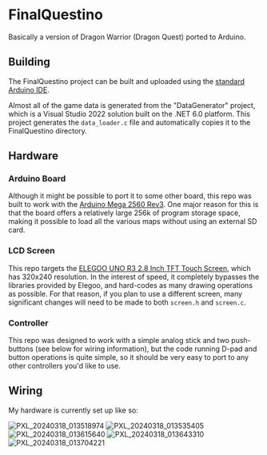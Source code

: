 # FinalQuestino

Basically a version of Dragon Warrior (Dragon Quest) ported to Arduino.

## Building

The FinalQuestino project can be built and uploaded using the [standard Arduino IDE](https://www.arduino.cc/en/software).

Almost all of the game data is generated from the "DataGenerator" project, which is a Visual Studio 2022 solution built on the .NET 6.0 platform. This project generates the `data_loader.c` file and automatically copies it to the FinalQuestino directory.

## Hardware

### Arduino Board

Although it might be possible to port it to some other board, this repo was built to work with the [Arduino Mega 2560 Rev3](https://store.arduino.cc/products/arduino-mega-2560-rev3). One major reason for this is that the board offers a relatively large 256k of program storage space, making it possible to load all the various maps without using an external SD card.

### LCD Screen

This repo targets the [ELEGOO UNO R3 2.8 Inch TFT Touch Screen](https://www.amazon.com/dp/B01EUVJYME), which has 320x240 resolution. In the interest of speed, it completely bypasses the libraries provided by Elegoo, and hard-codes as many drawing operations as possible. For that reason, if you plan to use a different screen, many significant changes will need to be made to both `screen.h` and `screen.c`.

### Controller

This repo was designed to work with a simple analog stick and two push-buttons (see below for wiring information), but the code running D-pad and button operations is quite simple, so it should be very easy to port to any other controllers you'd like to use.

## Wiring

My hardware is currently set up like so:

![PXL_20240318_013518974](https://github.com/elgasste/FinalQuestino/assets/2153171/02bb3b19-7daa-4d4c-acbd-8e34d5743897)
![PXL_20240318_013535405](https://github.com/elgasste/FinalQuestino/assets/2153171/3fdabdec-dd5e-48a9-92eb-1a1643d3590d)
![PXL_20240318_013615640](https://github.com/elgasste/FinalQuestino/assets/2153171/8f6a7f29-8d87-4fb0-8340-37285a80cfc3)
![PXL_20240318_013643310](https://github.com/elgasste/FinalQuestino/assets/2153171/a52caaed-0c87-47e4-a9d0-558a7654adc0)
![PXL_20240318_013704221](https://github.com/elgasste/FinalQuestino/assets/2153171/ce26b83a-014e-45c2-8cb7-5ac1a32c768e)
